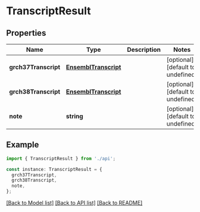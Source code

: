 # TranscriptResult

## Properties

| Name                 | Type                                          | Description | Notes                             |
| -------------------- | --------------------------------------------- | ----------- | --------------------------------- |
| **grch37Transcript** | [**EnsemblTranscript**](EnsemblTranscript.md) |             | [optional] [default to undefined] |
| **grch38Transcript** | [**EnsemblTranscript**](EnsemblTranscript.md) |             | [optional] [default to undefined] |
| **note**             | **string**                                    |             | [optional] [default to undefined] |

## Example

```typescript
import { TranscriptResult } from './api';

const instance: TranscriptResult = {
  grch37Transcript,
  grch38Transcript,
  note,
};
```

[[Back to Model list]](../README.md#documentation-for-models) [[Back to API list]](../README.md#documentation-for-api-endpoints) [[Back to README]](../README.md)
